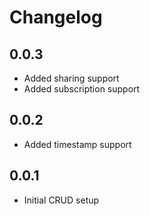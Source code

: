 # Changelog

## 0.0.3

* Added sharing support
* Added subscription support

## 0.0.2

* Added timestamp support

## 0.0.1

* Initial CRUD setup
